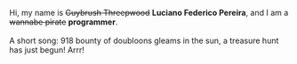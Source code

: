 Hi, my name is ~~Guybrush Threepwood~~ **Luciano Federico Pereira**, and I am a ~~wannabe pirate~~ **programmer**.<br><br>A short song: 918 bounty of doubloons gleams in the sun, a treasure hunt has just begun! Arrr!
